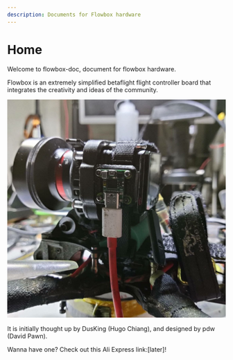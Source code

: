 ```yaml
---
description: Documents for Flowbox hardware
---
```


# Home

Welcome to flowbox-doc, document for flowbox hardware.

Flowbox is an extremely simplified betaflight flight controller board that integrates the creativity and ideas of the community.

![Pic from @Nicecrash from RSgoBlackbox Discord](.gitbook/assets/nicecrash.jpg)

It is initially thought up by DusKing \(Hugo Chiang\), and designed by pdw \(David Pawn\).

Wanna have one? Check out this Ali Express link:\[later\]!

